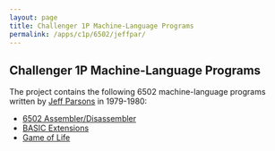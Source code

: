 ```yaml
---
layout: page
title: Challenger 1P Machine-Language Programs
permalink: /apps/c1p/6502/jeffpar/
---
```


Challenger 1P Machine-Language Programs
---

The project contains the following 6502 machine-language programs written by [Jeff Parsons](https://twitter.com/jeffpar)
in 1979-1980:

- [6502 Assembler/Disassembler](assembler/)
- [BASIC Extensions](basicext/BASICEXT.json)
- [Game of Life](life/LIFE.json)

